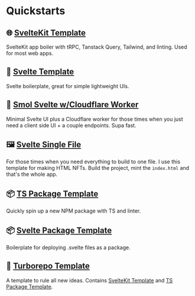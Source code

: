 # Quickstarts

## 🌐 [SvelteKit Template](https://github.com/qudo-code/template--sveltekit)
SvelteKit app boiler with tRPC, Tanstack Query, Tailwind, and linting. Used for most web apps.

## 📱 [Svelte Template](https://github.com/qudo-code/template--svelte)
Svelte boilerplate, great for simple lightweight UIs.

## 🚀 [Smol Svelte w/Cloudflare Worker](https://github.com/matr-world/template--smol-svelte-cloudflare-worker)
Minimal Svelte UI plus a Cloudflare worker for those times when you just need a client side UI + a couple endpoints. Supa fast.

## 🖼️ [Svelte Single File](https://github.com/matr-world/template--svelte-single-file)
For those times when you need everything to build to one file. I use this template for making HTML NFTs. Build the project, mint the `index.html` and that's the whole app.

## 📦 [TS Package Template](https://github.com/qudo-code/template--package)
Quickly spin up a new NPM package with TS and linter.

## 📦 [Svelte Package Template](https://github.com/qudo-code/template--svelte-package)
Boilerplate for deploying .svelte files as a package.

## 🚀 [Turborepo Template](https://github.com/qudo-code/template--turborepo)
A template to rule all new ideas. Contains [SvelteKit Template](https://github.com/qudo-code/template--sveltekit) and [TS Package Template](https://github.com/qudo-code/template--package).
